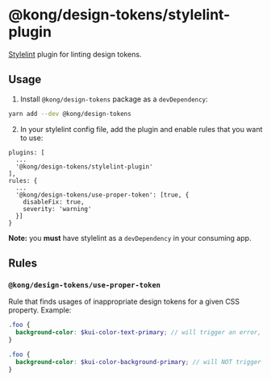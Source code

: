 # @kong/design-tokens/stylelint-plugin

[Stylelint](https://github.com/stylelint/stylelint) plugin for linting design tokens.

## Usage

1. Install `@kong/design-tokens` package as a `devDependency`:
```sh
yarn add --dev @kong/design-tokens
```
2. In your stylelint config file, add the plugin and enable rules that you want to use:
```
plugins: [
  ...
  '@kong/design-tokens/stylelint-plugin'
],
rules: {
  ...
  '@kong/design-tokens/use-proper-token': [true, {
    disableFix: true,
    severity: 'warning'
  }]
}
```

**Note:** you **must** have stylelint as a `devDependency` in your consuming app.

## Rules

### `@kong/design-tokens/use-proper-token`

Rule that finds usages of inappropriate design tokens for a given CSS property. Example:

```scss
.foo {
  background-color: $kui-color-text-primary; // will trigger an error, text color token used for background-color property
}
```

```scss
.foo {
  background-color: $kui-color-background-primary; // will NOT trigger an error, appropriate token for the value
}
```